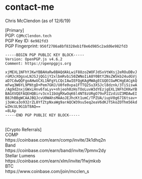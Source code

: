 # contact-me
Chris McClendon (as of 12/6/19)

[Primary]<br>
PGP: ```C@McClendon.tech```<br>
PGP Key ID: ```6e982fd3```<br>
PGP Fingerprint: ```956f2786a8bf8328eb1f8e6d985c2add6e982fd3```<br>
```
-----BEGIN PGP PUBLIC KEY BLOCK-----
Version: OpenPGP.js v4.6.2
Comment: https://openpgpjs.org

xjMEXL1NFhYJKwYBBAHaRw8BAQdAkLwiF88zo2WOFJdSxVtWXsj2eROuDBvJ
roMJcXOgsxLNJSJjQG1jY2xlbmRvbi50ZWNoIiA8Y0BtY2NsZW5kb24udGVj
aD7CdwQQFgoAHwUCXL1NFgYLCQcIAwIEFQgKAgMWAgECGQECGwMCHgEACgkQ
mFwq3W6YL9PNtgD+Pem7GHJ/U0fe0vpa1FTTQ2Su3XSJcl8dznk/3TiSiswA
/Ag9d2nxjGWxLHnv6faLyv+nhjeoh0zHsTOoLuvW3dYEzjgEXL1NFhIKKwYB
BAGXVQEFAQEHQBirv3cn11bUgMXwOqK6l4NT8zURgO79xP2ZzdiUZ3MDAwEI
B8JhBBgWCAAJBQJcvU0WAhsMAAoJEJhcKt1umC/TPZUA/iupV0g67I6tsav+
j3oWca3o932rZL8YfZtpNxaWg9arAQCW39su5eq2eaV6dKJTSkoZOThm56kd
wZHcUL9G1bT8AQ==
=8LAp
-----END PGP PUBLIC KEY BLOCK-----
```
<br>
[Crypto Referrals]<br>
COMP<br>
https://coinbase.com/earn/comp/invite/3k1dhq2n<br>
Band<br>
https://coinbase.com/earn/band/invite/7pmnv2dy<br>
Stellar Lumens<br>
https://coinbase.com/earn/xlm/invite/1fwjmkxb<br>
BTC<br>
https://www.coinbase.com/join/mcclen_s<br>
